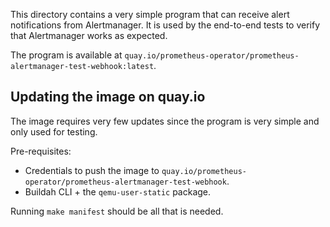 This directory contains a very simple program that can receive alert
notifications from Alertmanager. It is used by the end-to-end tests to verify
that Alertmanager works as expected.

The program is available at `quay.io/prometheus-operator/prometheus-alertmanager-test-webhook:latest`.

## Updating the image on quay.io

The image requires very few updates since the program is very simple and only used for testing.

Pre-requisites:
* Credentials to push the image to `quay.io/prometheus-operator/prometheus-alertmanager-test-webhook`.
* Buildah CLI + the `qemu-user-static` package.

Running `make manifest` should be all that is needed.
